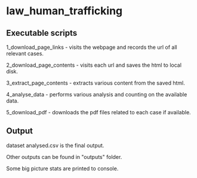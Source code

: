 # law_human_trafficking

## Executable scripts
1_download_page_links - visits the webpage and records the url of all relevant cases.

2_download_page_contents - visits each url and saves the html to local disk.

3_extract_page_contents - extracts various content from the saved html.

4_analyse_data - performs various analysis and counting on the available data.

5_download_pdf - downloads the pdf files related to each case if available.


## Output
dataset analysed.csv is the final output.

Other outputs can be found in "outputs" folder.

Some big picture stats are printed to console.
